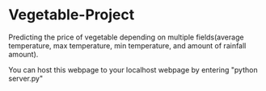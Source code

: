 # Vegetable-Project

Predicting the price of vegetable depending on multiple fields(average temperature, max temperature, min temperature, and amount of rainfall amount).

You can host this webpage to your localhost webpage by entering "python server.py"
